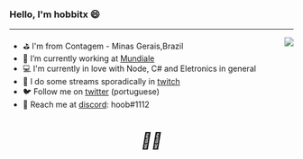 ### Hello, I'm hobbitx 😄
---

<img align="right" src="https://github-readme-stats.vercel.app/api/top-langs/?username=hobbitx" />


- ⛳ I'm from Contagem - Minas Gerais,Brazil
- 🔨 I’m currently working at [Mundiale](https://www.mundiale.com.br/)
- 💻 I'm currently in love with Node, C# and Eletronics in general
- 🎥 I do some streams sporadically in [twitch](https://www.twitch.tv/pugdx)
- 🐦 Follow me on [twitter](https://twitter.com/Hobbit_XK) (portuguese)
- 💬 Reach me at [discord](https://discord.gg/7kf8b7MdZR): hoob#1112

<h1 align='center'><i>✊🏿</i></h1>
